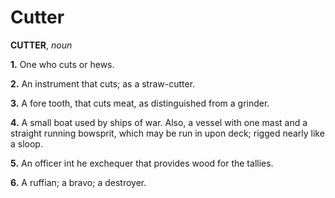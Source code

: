 # Cutter

**CUTTER**, _noun_

**1.** One who cuts or hews.

**2.** An instrument that cuts; as a straw-cutter.

**3.** A fore tooth, that cuts meat, as distinguished from a grinder.

**4.** A small boat used by ships of war. Also, a vessel with one mast and a straight running bowsprit, which may be run in upon deck; rigged nearly like a sloop.

**5.** An officer int he exchequer that provides wood for the tallies.

**6.** A ruffian; a bravo; a destroyer.